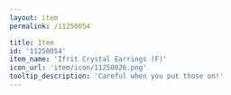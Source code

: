 ```yaml
---
layout: item
permalink: /11250054

title: Item
id: '11250054'
item_name: 'Ifrit Crystal Earrings (F)'
icon_url: 'item/icon/11250026.png'
tooltip_description: 'Careful when you put those on!'
---
```

